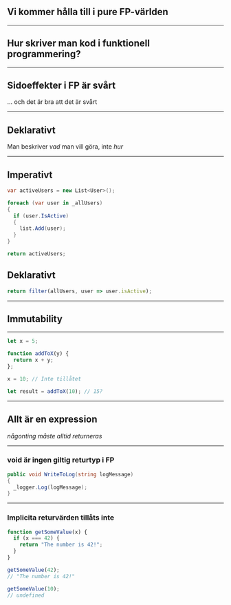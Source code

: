 ## Vi kommer hålla till i pure FP-världen

---

## Hur skriver man kod i funktionell programmering?

---

## Sidoeffekter i FP är svårt

... och det är bra att det är svårt

---

## Deklarativt

Man beskriver *vad* man vill göra, inte *hur*

---

## Imperativt

```cs
var activeUsers = new List<User>();

foreach (var user in _allUsers)
{
  if (user.IsActive)
  {
    list.Add(user);
  }
}

return activeUsers;

```

## Deklarativt

```js
return filter(allUsers, user => user.isActive);
```

---

## Immutability

---

```js
let x = 5;

function addToX(y) {
  return x + y; 
};

x = 10; // Inte tillåtet

let result = addToX(10); // 15?
```

---

## Allt är en expression

*någonting måste alltid returneras*

---

### void är ingen giltig returtyp i FP

```cs
public void WriteToLog(string logMessage)
{
  _logger.Log(logMessage);
}
```

---

### Implicita returvärden tillåts inte

```js
function getSomeValue(x) {
  if (x === 42) {
    return "The number is 42!";
  }
}

getSomeValue(42);
// "The number is 42!"

getSomeValue(10);
// undefined
```
